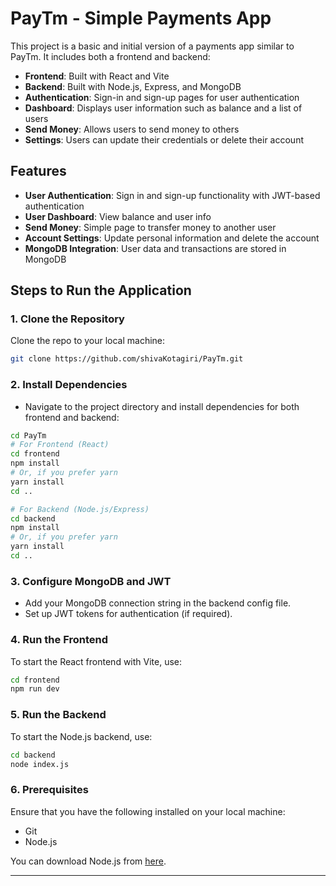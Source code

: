 # PayTm - Simple Payments App

This project is a basic and initial version of a payments app similar to PayTm. It includes both a frontend and backend:

- **Frontend**: Built with React and Vite
- **Backend**: Built with Node.js, Express, and MongoDB
- **Authentication**: Sign-in and sign-up pages for user authentication
- **Dashboard**: Displays user information such as balance and a list of users
- **Send Money**: Allows users to send money to others
- **Settings**: Users can update their credentials or delete their account

## Features

- **User Authentication**: Sign in and sign-up functionality with JWT-based authentication
- **User Dashboard**: View balance and user info
- **Send Money**: Simple page to transfer money to another user
- **Account Settings**: Update personal information and delete the account
- **MongoDB Integration**: User data and transactions are stored in MongoDB

## Steps to Run the Application

### 1. Clone the Repository
Clone the repo to your local machine:

```bash
git clone https://github.com/shivaKotagiri/PayTm.git
```

### 2. Install Dependencies

- Navigate to the project directory and install dependencies for both frontend and backend:

```bash
cd PayTm
# For Frontend (React)
cd frontend
npm install
# Or, if you prefer yarn
yarn install
cd ..

# For Backend (Node.js/Express)
cd backend
npm install
# Or, if you prefer yarn
yarn install
cd ..
```

### 3. Configure MongoDB and JWT

- Add your MongoDB connection string in the backend config file.
- Set up JWT tokens for authentication (if required).

### 4. Run the Frontend

To start the React frontend with Vite, use:

```bash
cd frontend
npm run dev
```

### 5. Run the Backend

To start the Node.js backend, use:

```bash
cd backend
node index.js
```

### 6. Prerequisites

Ensure that you have the following installed on your local machine:

- Git
- Node.js

You can download Node.js from [here](https://nodejs.org/).

---
